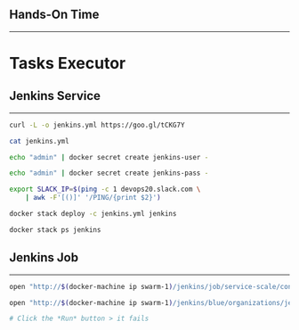 ## Hands-On Time

---

# Tasks Executor


## Jenkins Service

---

```bash
curl -L -o jenkins.yml https://goo.gl/tCKG7Y

cat jenkins.yml

echo "admin" | docker secret create jenkins-user -

echo "admin" | docker secret create jenkins-pass -

export SLACK_IP=$(ping -c 1 devops20.slack.com \
    | awk -F'[()]' '/PING/{print $2}')

docker stack deploy -c jenkins.yml jenkins

docker stack ps jenkins
```


## Jenkins Job

---

```bash
open "http://$(docker-machine ip swarm-1)/jenkins/job/service-scale/configure"

open "http://$(docker-machine ip swarm-1)/jenkins/blue/organizations/jenkins/service-scale/activity"

# Click the *Run* button > it fails
```
